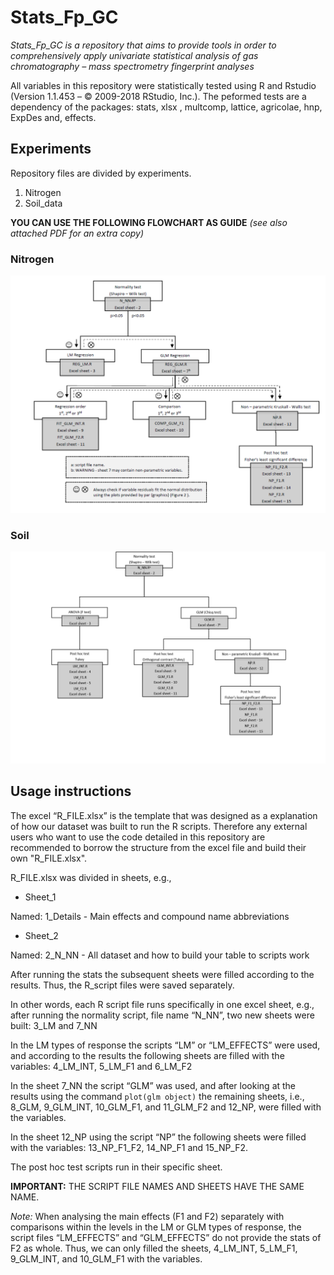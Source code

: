 # Stats_Fp_GC

*Stats_Fp_GC is a repository that aims to provide tools in order to comprehensively apply univariate statistical analysis of gas chromatography – mass spectrometry fingerprint analyses*

All variables in this repository were statistically tested using R and Rstudio (Version 1.1.453 – © 2009-2018 RStudio, Inc.). The peformed tests are a dependency of the packages: stats, xlsx , multcomp, lattice, agricolae, hnp, ExpDes  and, effects.

## Experiments

Repository files are divided by experiments.

1.	Nitrogen
1.	Soil_data

**YOU CAN USE THE FOLLOWING FLOWCHART AS GUIDE** *(see also attached PDF for an extra copy)*

### Nitrogen

![N_flowchart](Images/N_flowchart.PNG)

### Soil

![Soil_flowchart](Images/Soil_flowchart.PNG)

## Usage instructions

The excel “R_FILE.xlsx” is the template that was designed as a explanation of how our dataset was built to run the R scripts. Therefore any external users who want to use the code detailed in this repository are recommended to borrow the structure from the excel file and build their own "R_FILE.xlsx".

R_FILE.xlsx was divided in sheets, e.g., 

* Sheet_1

Named: 1_Details - Main effects and compound name abbreviations

* Sheet_2

Named: 2_N_NN - All dataset and how to build your table to scripts work


After running the stats the subsequent sheets were filled according to the results. Thus, the R_script files were saved separately. 

In other words, each R script file runs specifically in one excel sheet, e.g., after running the normality script, file name “N_NN”, two new sheets were built: 3_LM and 7_NN

In the LM types of response the scripts “LM” or “LM_EFFECTS” were used, and according to the results the following sheets are filled with the variables: 4_LM_INT, 5_LM_F1 and 6_LM_F2

In the sheet 7_NN the script “GLM” was used, and after looking at the results using the command `plot(glm object)` the remaining sheets, i.e., 8_GLM, 9_GLM_INT, 10_GLM_F1, and 11_GLM_F2 and 12_NP, were filled with the variables.

In the sheet 12_NP using the script “NP” the following sheets were filled with the variables:
13_NP_F1_F2, 14_NP_F1 and 15_NP_F2.

The post hoc test scripts run in their specific sheet.

**IMPORTANT:** THE SCRIPT FILE NAMES AND SHEETS HAVE THE SAME NAME.

*Note:* When analysing the main effects (F1 and F2) separately with comparisons within the levels in the LM or GLM types of response,
the script files “LM_EFFECTS” and “GLM_EFFECTS” do not provide the stats of F2 as whole.
Thus, we can only filled the sheets, 4_LM_INT, 5_LM_F1, 9_GLM_INT, and 10_GLM_F1 with the variables.
